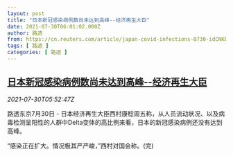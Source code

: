 ```yaml
---
layout: post
title: "日本新冠感染病例数尚未达到高峰--经济再生大臣"
date: 2021-07-30T06:01:02.000Z
author: 路透
from: https://cn.reuters.com/article/japan-covid-infections-0730-idCNKBS2F00KC
tags: [ 路透 ]
categories: [ 路透 ]
---
```

<!--1627624862000-->
[日本新冠感染病例数尚未达到高峰--经济再生大臣](https://cn.reuters.com/article/japan-covid-infections-0730-idCNKBS2F00KC)
------

<div>
<div><i>2021-07-30T05:52:47Z</i></div><p>路透东京7月30日 - 日本经济再生大臣西村康稔周五称，从人员流动状况、以及病毒检测呈阳性的人群中Delta变体的高比例来看，日本的新冠感染病例还没有达到高峰。</p><p>“感染正在扩大。情况极其严严峻，”西村对国会称。(完)</p>
</div>
